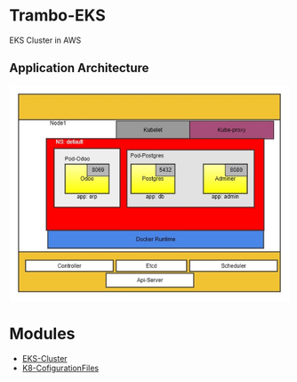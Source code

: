 # Trambo-EKS
EKS Cluster in AWS

## Application Architecture
![alt text](Pictures/DiagramaDeployment7.jpg)

# Modules
- [EKS-Cluster](#EKS-Cluster)
- [K8-CofigurationFiles](#K8-ConfigurationFiles)